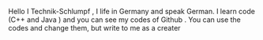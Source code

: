 Hello I Technik-Schlumpf ,
I life in Germany and speak German. 
I learn code (C++ and Java ) and you can see my codes of Github .
You can use the codes and change them, but write to me as a creater
